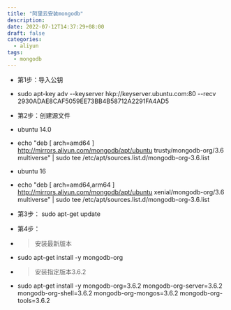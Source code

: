 ```yaml
---
title: "阿里云安装mongodb"
description: 
date: 2022-07-12T14:37:29+08:00
draft: false
categories:
  - aliyun
tags:
  - mongodb
---
```

<!--more-->
- 第1步：导入公钥
- sudo apt-key adv --keyserver hkp://keyserver.ubuntu.com:80 --recv 2930ADAE8CAF5059EE73BB4B58712A2291FA4AD5 
- 第2步：创建源文件
- ubuntu 14.0
- echo "deb [ arch=amd64 ] http://mirrors.aliyun.com/mongodb/apt/ubuntu trusty/mongodb-org/3.6 multiverse" | sudo tee /etc/apt/sources.list.d/mongodb-org-3.6.list  
- ubuntu 16
- echo "deb [ arch=amd64,arm64 ] http://mirrors.aliyun.com/mongodb/apt/ubuntu xenial/mongodb-org/3.6 multiverse" | sudo tee /etc/apt/sources.list.d/mongodb-org-3.6.list  
- 第3步：
sudo apt-get update  
- 第4步：

- >安装最新版本
- sudo apt-get install -y mongodb-org  
- >安装指定版本3.6.2
- sudo apt-get install -y mongodb-org=3.6.2 mongodb-org-server=3.6.2 mongodb-org-shell=3.6.2 mongodb-org-mongos=3.6.2 mongodb-org-tools=3.6.2  